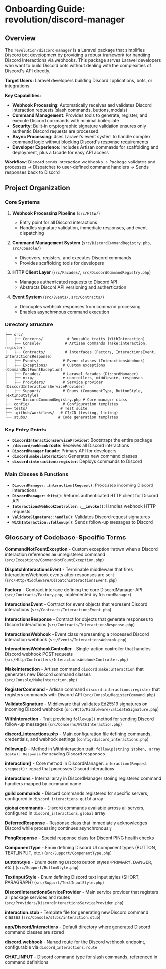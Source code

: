 # Onboarding Guide: revolution/discord-manager

## Overview

The `revolution/discord-manager` is a Laravel package that simplifies Discord bot development by providing a robust framework for handling Discord Interactions via webhooks. This package serves Laravel developers who want to build Discord bots without dealing with the complexities of Discord's API directly.

**Target Users:** Laravel developers building Discord applications, bots, or integrations

**Key Capabilities:**
- **Webhook Processing**: Automatically receives and validates Discord interaction requests (slash commands, buttons, modals)
- **Command Management**: Provides tools to generate, register, and execute Discord commands with minimal boilerplate
- **Security**: Built-in cryptographic signature validation ensures only authentic Discord requests are processed
- **Async Processing**: Uses Laravel's event system to handle complex command logic without blocking Discord's response requirements
- **Developer Experience**: Includes Artisan commands for scaffolding and deployment, plus a facade for easy API access

**Workflow**: Discord sends interaction webhooks → Package validates and processes → Dispatches to user-defined command handlers → Sends responses back to Discord

## Project Organization

### Core Systems

1. **Webhook Processing Pipeline** (`src/Http/`)
    - Entry point for all Discord interactions
    - Handles signature validation, immediate responses, and event dispatching

2. **Command Management System** (`src/DiscordCommandRegistry.php`, `src/Console/`)
    - Discovers, registers, and executes Discord commands
    - Provides scaffolding tools for developers

3. **HTTP Client Layer** (`src/Facades/`, `src/DiscordCommandRegistry.php`)
    - Manages authenticated requests to Discord API
    - Abstracts Discord API versioning and authentication

4. **Event System** (`src/Events/`, `src/Contracts/`)
    - Decouples webhook responses from command processing
    - Enables asynchronous command execution

### Directory Structure

```
├── src/
│   ├── Concerns/           # Reusable traits (WithInteraction)
│   ├── Console/           # Artisan commands (make:interaction, register)
│   ├── Contracts/         # Interfaces (Factory, InteractionsEvent, InteractionsResponse)  
│   ├── Events/           # Event classes (InteractionsWebhook)
│   ├── Exceptions/       # Custom exceptions (CommandNotFountException)
│   ├── Facades/          # Laravel facades (DiscordManager)
│   ├── Http/             # Controllers, middleware, responses
│   ├── Providers/        # Service provider (DiscordInteractionsServiceProvider)
│   ├── Support/          # Enums (ComponentType, ButtonStyle, TextInputStyle)
│   └── DiscordCommandRegistry.php # Core manager class
├── config/               # Configuration templates
├── tests/               # Test suite
├── .github/workflows/   # CI/CD (testing, linting)
└── stubs/              # Code generation templates
```

### Key Entry Points

- **`DiscordInteractionsServiceProvider`**: Bootstraps the entire package
- **`/discord/webhook` route**: Receives all Discord interactions
- **`DiscordManager` facade**: Primary API for developers
- **`discord:make:interaction`**: Generates new command classes
- **`discord:interactions:register`**: Deploys commands to Discord

### Main Classes & Functions

- **`DiscordManager::interaction(Request)`**: Processes incoming Discord interactions
- **`DiscordManager::http()`**: Returns authenticated HTTP client for Discord API
- **`InteractionsWebhookController::__invoke()`**: Handles webhook HTTP requests
- **`ValidateSignature::handle()`**: Validates Discord request signatures
- **`WithInteraction::followup()`**: Sends follow-up messages to Discord

## Glossary of Codebase-Specific Terms

**CommandNotFountException** - Custom exception thrown when a Discord interaction references an unregistered command (`src/Exceptions/CommandNotFountException.php`)

**DispatchInteractionsEvent** - Terminable middleware that fires InteractionsWebhook events after responses are sent (`src/Http/Middleware/DispatchInteractionsEvent.php`)

**Factory** - Contract interface defining the core DiscordManager API (`src/Contracts/Factory.php`, implemented by `DiscordManager`)

**InteractionsEvent** - Contract for event objects that represent Discord interactions (`src/Contracts/InteractionsEvent.php`)

**InteractionsResponse** - Contract for objects that generate responses to Discord interactions (`src/Contracts/InteractionsResponse.php`)

**InteractionsWebhook** - Event class representing a processed Discord interaction webhook (`src/Events/InteractionsWebhook.php`)

**InteractionsWebhookController** - Single-action controller that handles Discord webhook POST requests (`src/Http/Controllers/InteractionsWebhookController.php`)

**MakeInteraction** - Artisan command `discord:make:interaction` that generates new Discord command classes (`src/Console/MakeInteraction.php`)

**RegisterCommand** - Artisan command `discord:interactions:register` that registers commands with Discord API (`src/Console/RegisterCommand.php`)

**ValidateSignature** - Middleware that validates Ed25519 signatures on incoming Discord webhooks (`src/Http/Middleware/ValidateSignature.php`)

**WithInteraction** - Trait providing `followup()` method for sending Discord follow-up messages (`src/Concerns/WithInteraction.php`)

**discord_interactions.php** - Main configuration file defining commands, credentials, and webhook settings (`config/discord_interactions.php`)

**followup()** - Method in WithInteraction trait: `followup(string $token, array $data): Response` for sending Discord responses

**interaction()** - Core method in DiscordManager: `interaction(Request $request): mixed` that processes Discord interactions

**interactions** - Internal array in DiscordManager storing registered command handlers mapped by command name

**guild commands** - Discord commands registered for specific servers, configured in `discord_interactions.guild` array

**global commands** - Discord commands available across all servers, configured in `discord_interactions.global` array

**DeferredResponse** - Response class that immediately acknowledges Discord while processing continues asynchronously

**PongResponse** - Special response class for Discord PING health checks

**ComponentType** - Enum defining Discord UI component types (BUTTON, TEXT_INPUT, etc.) (`src/Support/ComponentType.php`)

**ButtonStyle** - Enum defining Discord button styles (PRIMARY, DANGER, etc.) (`src/Support/ButtonStyle.php`)

**TextInputStyle** - Enum defining Discord text input styles (SHORT, PARAGRAPH) (`src/Support/TextInputStyle.php`)

**DiscordInteractionsServiceProvider** - Main service provider that registers all package services and routes (`src/Providers/DiscordInteractionsServiceProvider.php`)

**interaction.stub** - Template file for generating new Discord command classes (`src/Console/stubs/interaction.stub`)

**app/Discord/Interactions** - Default directory where generated Discord command classes are stored

**discord.webhook** - Named route for the Discord webhook endpoint, configurable via `discord_interactions.route`

**CHAT_INPUT** - Discord command type for slash commands, referenced in command definitions
